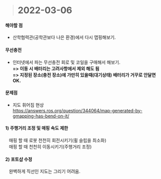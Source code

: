 ># 2022-03-06

#### 해야할 점
* 산학협력관(공학관보다 나은 환경)에서 다시 맵핑해보기.

#### 무선충전
* 인터넷에서 파는 무선충전 회로 및 코일을 구매해서 해보기.
</br> **=> 이동 시 배터리는 고려사항에서 제외 해도 됨**
</br> **=> 지정된 장소(충전 장소)에 가만히 있을때(대기상태) 배터리가 거꾸로 안달면 OK.**

#### 문제점
* 지도 휘어짐 현상</br>
https://answers.ros.org/question/344064/map-generated-by-gmapping-has-bend-on-it/
#### 1) 주행거리 조정 및 매핑 속도 제한
&nbsp;&nbsp; 매핑 할 때 로봇 천천히 회전시키기(휠 슬립을 최소화)</br>
&nbsp;&nbsp; 매핑 할 때 천천히 이동시키기(주행거리 조정)

#### 2) 포토샵 수정
&nbsp;&nbsp; 완벽하게 직선인 지도는 그리기 어려움.
